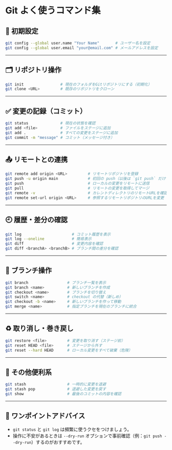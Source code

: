 
# Git よく使うコマンド集

## 🔧 初期設定

```bash
git config --global user.name "Your Name"       # ユーザー名を設定
git config --global user.email "your@email.com" # メールアドレスを設定
```

---

## 🗂 リポジトリ操作

```bash
git init                # 現在のフォルダをGitリポジトリにする（初期化）
git clone <URL>         # 既存のリポジトリをクローン
```

---

## ✅ 変更の記録（コミット）

```bash
git status              # 現在の状態を確認
git add <file>          # ファイルをステージに追加
git add .               # すべての変更をステージに追加
git commit -m "message" # コミット（メッセージ付き）
```

---

## 📤 リモートとの連携

```bash
git remote add origin <URL>         # リモートリポジトリを登録
git push -u origin main             # 初回の push（以後は `git push` だけでOK）
git push                            # ローカルの変更をリモートに送信
git pull                            # リモートの変更を取得してマージ
git remote -v                       # カレントディレクトリのリモートURLを確認
git remote set-url origin <URL>     # 参照するリモートリポジトリのURLを変更
```

---

## 🕘 履歴・差分の確認

```bash
git log                      # コミット履歴を表示
git log --oneline            # 簡易表示
git diff                     # 変更内容を確認
git diff <branchA> <branchB> # ブランチ間の差分を確認
```

---

## 🌿 ブランチ操作

```bash
git branch                 # ブランチ一覧を表示
git branch <name>          # 新しいブランチを作成
git checkout <name>        # ブランチを切り替え
git switch <name>          # checkout の代替（新しめ）
git checkout -b <name>     # 新しいブランチを作って移動
git merge <name>           # 指定ブランチを現在のブランチに統合
```

---

## ♻️ 取り消し・巻き戻し

```bash
git restore <file>         # 変更を取り消す（ステージ前）
git reset HEAD <file>      # ステージから外す
git reset --hard HEAD      # ローカル変更をすべて破棄（危険）
```

---

## 🧠 その他便利系

```bash
git stash                  # 一時的に変更を退避
git stash pop              # 退避した変更を戻す
git show                   # 最後のコミットの内容を確認
```

---

## 📌 ワンポイントアドバイス

- `git status` と `git log` は頻繁に使うクセをつけましょう。
- 操作に不安があるときは `--dry-run` オプションで事前確認（例：`git push --dry-run`）するのがおすすめです。
